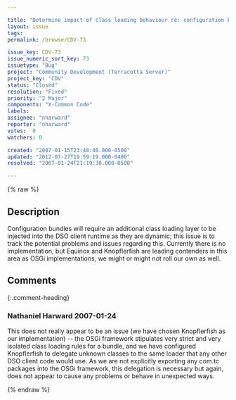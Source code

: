 ```yaml
---

title: "Determine impact of class loading behaviour re: configuration bundles"
layout: issue
tags: 
permalink: /browse/CDV-73

issue_key: CDV-73
issue_numeric_sort_key: 73
issuetype: "Bug"
project: "Community Development (Terracotta Server)"
project_key: "CDV"
status: "Closed"
resolution: "Fixed"
priority: "2 Major"
components: "X-Common Code"
labels: 
assignee: "nharward"
reporter: "nharward"
votes:  0
watchers: 0

created: "2007-01-15T23:48:40.000-0500"
updated: "2012-07-27T19:59:19.000-0400"
resolved: "2007-01-24T21:19:30.000-0500"

---
```




{% raw %}



## Description

<div markdown="1" class="description">

Configuration bundles will require an additional class loading layer to be injected into the DSO client runtime as they are dynamic; this issue is to track the potential problems and issues regarding this.  Currently there is no implementation, but Equinox and Knopflerfish are leading contenders in this area as OSGi implementations, we might or might not roll our own as well.

</div>

## Comments


{:.comment-heading}
### **Nathaniel Harward** <span class="date">2007-01-24</span>

<div markdown="1" class="comment">

This does not really appear to be an issue (we have chosen Knopflerfish as our implementation) -- the OSGi framework stipulates very strict and very isolated class loading rules for a bundle, and we have configured Knopflerfish to delegate unknown classes to the same loader that any other DSO client code would use.  As we are not explicitly exporting any com.tc packages into the OSGi framework, this delegation is necessary but again, does not appear to cause any problems or behave in unexpected ways.

</div>



{% endraw %}
